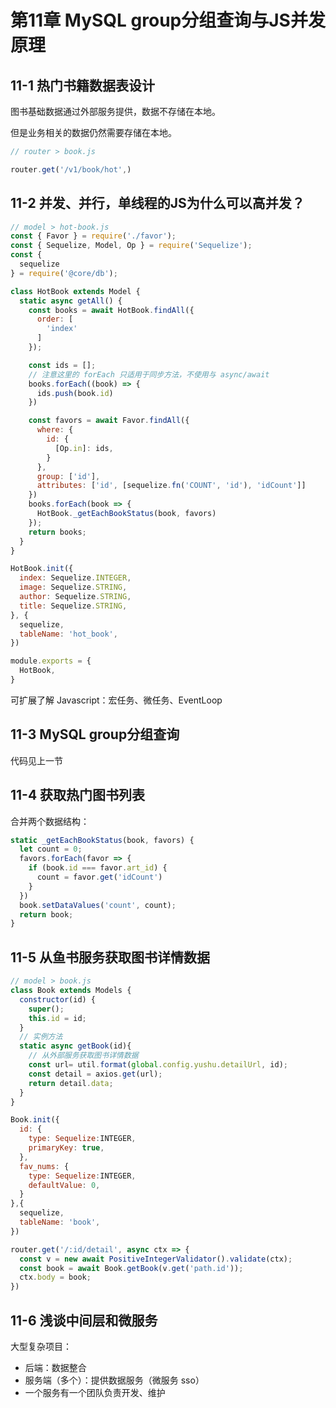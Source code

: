 # 第11章 MySQL group分组查询与JS并发原理

## 11-1 热门书籍数据表设计

图书基础数据通过外部服务提供，数据不存储在本地。

但是业务相关的数据仍然需要存储在本地。

```js
// router > book.js

router.get('/v1/book/hot',)

```

## 11-2 并发、并行，单线程的JS为什么可以高并发？

```js
// model > hot-book.js
const { Favor } = require('./favor');
const { Sequelize, Model, Op } = require('Sequelize');
const {
  sequelize
} = require('@core/db');

class HotBook extends Model {
  static async getAll() {
    const books = await HotBook.findAll({
      order: [
        'index'
      ]
    });

    const ids = [];
    // 注意这里的 forEach 只适用于同步方法，不使用与 async/await
    books.forEach((book) => {
      ids.push(book.id)
    })

    const favors = await Favor.findAll({
      where: {
        id: {
          [Op.in]: ids,
        }
      },
      group: ['id'],
      attributes: ['id', [sequelize.fn('COUNT', 'id'), 'idCount']]
    })
    books.forEach(book => {
      HotBook._getEachBookStatus(book, favors)
    });
    return books;
  }
}

HotBook.init({
  index: Sequelize.INTEGER,
  image: Sequelize.STRING,
  author: Sequelize.STRING,
  title: Sequelize.STRING,
}, {
  sequelize,
  tableName: 'hot_book',
})

module.exports = {
  HotBook,
}
```

可扩展了解 Javascript：宏任务、微任务、EventLoop

## 11-3 MySQL group分组查询

代码见上一节

## 11-4 获取热门图书列表

合并两个数据结构：

```js
static _getEachBookStatus(book, favors) {
  let count = 0;
  favors.forEach(favor => {
    if (book.id === favor.art_id) {
      count = favor.get('idCount')
    }
  })
  book.setDataValues('count', count);
  return book;
}
```

## 11-5 从鱼书服务获取图书详情数据  

```js
// model > book.js
class Book extends Models {
  constructor(id) {
    super();
    this.id = id;
  }
  // 实例方法
  static async getBook(id){
    // 从外部服务获取图书详情数据
    const url= util.format(global.config.yushu.detailUrl, id);
    const detail = axios.get(url);
    return detail.data;
  }
}

Book.init({
  id: {
    type: Sequelize:INTEGER,
    primaryKey: true,
  },
  fav_nums: {
    type: Sequelize:INTEGER,
    defaultValue: 0,
  }
},{
  sequelize,
  tableName: 'book',
})
```


```js
router.get('/:id/detail', async ctx => {
  const v = new await PositiveIntegerValidator().validate(ctx);
  const book = await Book.getBook(v.get('path.id'));
  ctx.body = book;
})
```

## 11-6 浅谈中间层和微服务

大型复杂项目：
- 后端：数据整合
- 服务端（多个）：提供数据服务（微服务 sso）
- 一个服务有一个团队负责开发、维护